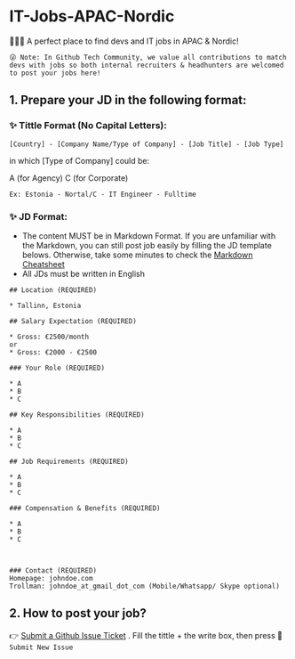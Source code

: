 # IT-Jobs-APAC-Nordic
👋👋👋 A perfect place to find devs and IT jobs in APAC & Nordic! 


```😜 Note: In Github Tech Community, we value all contributions to match devs with jobs so both internal recruiters & headhunters are welcomed to post your jobs here!```


## 1. Prepare your JD in the following format:

### ✨ Tittle Format (No Capital Letters):

```[Country] - [Company Name/Type of Company] - [Job Title] - [Job Type]```

in which [Type of Company] could be:

A (for Agency)
C (for Corporate)

```Ex: Estonia - Nortal/C - IT Engineer - Fulltime```

### ✨ JD Format:
- The content MUST be in Markdown Format. If you are unfamiliar with the Markdown, you can still post job easily by filling the JD template belows. Otherwise, take some minutes to check the [Markdown Cheatsheet](https://github.com/adam-p/markdown-here/wiki/Markdown-Cheatsheet)
- All JDs must be written in English

``` 
## Location (REQUIRED)

* Tallinn, Estonia

## Salary Expectation (REQUIRED)

* Gross: €2500/month 
or 
* Gross: €2000 - €2500

### Your Role (REQUIRED)

* A
* B
* C

## Key Responsibilities (REQUIRED)

* A
* B
* C

## Job Requirements (REQUIRED)

* A
* B
* C

### Compensation & Benefits (REQUIRED)

* A
* B
* C
    


### Contact (REQUIRED)
Homepage: johndoe.com
Trollman: johndoe_at_gmail_dot_com (Mobile/Whatsapp/ Skype optional) 

```

## 2. How to post your job?
👉 [Submit a Github Issue Ticket](https://github.com/HungNguyenAalto/IT-Jobs-APAC-Nordic/issues/new) . Fill the tittle + the write box, then press 🙌 ```Submit New Issue```
